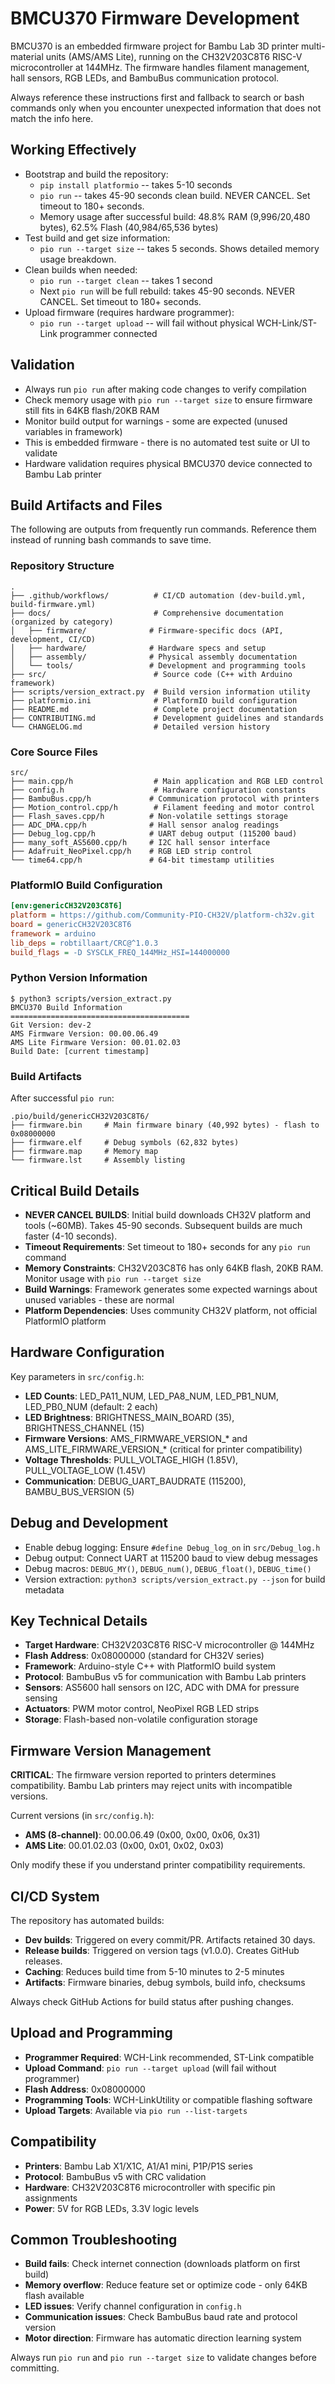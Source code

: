 # BMCU370 Firmware Development
BMCU370 is an embedded firmware project for Bambu Lab 3D printer multi-material units (AMS/AMS Lite), running on the CH32V203C8T6 RISC-V microcontroller at 144MHz. The firmware handles filament management, hall sensors, RGB LEDs, and BambuBus communication protocol.

Always reference these instructions first and fallback to search or bash commands only when you encounter unexpected information that does not match the info here.

## Working Effectively
- Bootstrap and build the repository:
  - `pip install platformio` -- takes 5-10 seconds
  - `pio run` -- takes 45-90 seconds clean build. NEVER CANCEL. Set timeout to 180+ seconds.
  - Memory usage after successful build: 48.8% RAM (9,996/20,480 bytes), 62.5% Flash (40,984/65,536 bytes)
- Test build and get size information:
  - `pio run --target size` -- takes 5 seconds. Shows detailed memory usage breakdown.
- Clean builds when needed:
  - `pio run --target clean` -- takes 1 second
  - Next `pio run` will be full rebuild: takes 45-90 seconds. NEVER CANCEL. Set timeout to 180+ seconds.
- Upload firmware (requires hardware programmer):
  - `pio run --target upload` -- will fail without physical WCH-Link/ST-Link programmer connected

## Validation
- Always run `pio run` after making code changes to verify compilation
- Check memory usage with `pio run --target size` to ensure firmware still fits in 64KB flash/20KB RAM
- Monitor build output for warnings - some are expected (unused variables in framework)
- This is embedded firmware - there is no automated test suite or UI to validate
- Hardware validation requires physical BMCU370 device connected to Bambu Lab printer

## Build Artifacts and Files
The following are outputs from frequently run commands. Reference them instead of running bash commands to save time.

### Repository Structure
```
.
├── .github/workflows/          # CI/CD automation (dev-build.yml, build-firmware.yml)
├── docs/                       # Comprehensive documentation (organized by category)
│   ├── firmware/              # Firmware-specific docs (API, development, CI/CD)
│   ├── hardware/              # Hardware specs and setup
│   ├── assembly/              # Physical assembly documentation
│   └── tools/                 # Development and programming tools
├── src/                        # Source code (C++ with Arduino framework)
├── scripts/version_extract.py  # Build version information utility
├── platformio.ini              # PlatformIO build configuration
├── README.md                   # Complete project documentation
├── CONTRIBUTING.md             # Development guidelines and standards
└── CHANGELOG.md                # Detailed version history
```

### Core Source Files
```
src/
├── main.cpp/h                  # Main application and RGB LED control
├── config.h                    # Hardware configuration constants
├── BambuBus.cpp/h             # Communication protocol with printers
├── Motion_control.cpp/h        # Filament feeding and motor control
├── Flash_saves.cpp/h          # Non-volatile settings storage
├── ADC_DMA.cpp/h              # Hall sensor analog readings
├── Debug_log.cpp/h            # UART debug output (115200 baud)
├── many_soft_AS5600.cpp/h     # I2C hall sensor interface
├── Adafruit_NeoPixel.cpp/h    # RGB LED strip control
└── time64.cpp/h               # 64-bit timestamp utilities
```

### PlatformIO Build Configuration
```ini
[env:genericCH32V203C8T6]
platform = https://github.com/Community-PIO-CH32V/platform-ch32v.git
board = genericCH32V203C8T6
framework = arduino
lib_deps = robtillaart/CRC@^1.0.3
build_flags = -D SYSCLK_FREQ_144MHz_HSI=144000000
```

### Python Version Information
```
$ python3 scripts/version_extract.py
BMCU370 Build Information
========================================
Git Version: dev-2
AMS Firmware Version: 00.00.06.49
AMS Lite Firmware Version: 00.01.02.03
Build Date: [current timestamp]
```

### Build Artifacts
After successful `pio run`:
```
.pio/build/genericCH32V203C8T6/
├── firmware.bin     # Main firmware binary (40,992 bytes) - flash to 0x08000000
├── firmware.elf     # Debug symbols (62,832 bytes)
├── firmware.map     # Memory map
└── firmware.lst     # Assembly listing
```

## Critical Build Details
- **NEVER CANCEL BUILDS**: Initial build downloads CH32V platform and tools (~60MB). Takes 45-90 seconds. Subsequent builds are much faster (4-10 seconds).
- **Timeout Requirements**: Set timeout to 180+ seconds for any `pio run` command
- **Memory Constraints**: CH32V203C8T6 has only 64KB flash, 20KB RAM. Monitor usage with `pio run --target size`
- **Build Warnings**: Framework generates some expected warnings about unused variables - these are normal
- **Platform Dependencies**: Uses community CH32V platform, not official PlatformIO platform

## Hardware Configuration
Key parameters in `src/config.h`:
- **LED Counts**: LED_PA11_NUM, LED_PA8_NUM, LED_PB1_NUM, LED_PB0_NUM (default: 2 each)
- **LED Brightness**: BRIGHTNESS_MAIN_BOARD (35), BRIGHTNESS_CHANNEL (15)
- **Firmware Versions**: AMS_FIRMWARE_VERSION_* and AMS_LITE_FIRMWARE_VERSION_* (critical for printer compatibility)
- **Voltage Thresholds**: PULL_VOLTAGE_HIGH (1.85V), PULL_VOLTAGE_LOW (1.45V)
- **Communication**: DEBUG_UART_BAUDRATE (115200), BAMBU_BUS_VERSION (5)

## Debug and Development
- Enable debug logging: Ensure `#define Debug_log_on` in `src/Debug_log.h`
- Debug output: Connect UART at 115200 baud to view debug messages
- Debug macros: `DEBUG_MY()`, `DEBUG_num()`, `DEBUG_float()`, `DEBUG_time()`
- Version extraction: `python3 scripts/version_extract.py --json` for build metadata

## Key Technical Details
- **Target Hardware**: CH32V203C8T6 RISC-V microcontroller @ 144MHz
- **Flash Address**: 0x08000000 (standard for CH32V series)
- **Framework**: Arduino-style C++ with PlatformIO build system
- **Protocol**: BambuBus v5 for communication with Bambu Lab printers
- **Sensors**: AS5600 hall sensors on I2C, ADC with DMA for pressure sensing
- **Actuators**: PWM motor control, NeoPixel RGB LED strips
- **Storage**: Flash-based non-volatile configuration storage

## Firmware Version Management
**CRITICAL**: The firmware version reported to printers determines compatibility. Bambu Lab printers may reject units with incompatible versions.

Current versions (in `src/config.h`):
- **AMS (8-channel)**: 00.00.06.49 (0x00, 0x00, 0x06, 0x31)
- **AMS Lite**: 00.01.02.03 (0x00, 0x01, 0x02, 0x03)

Only modify these if you understand printer compatibility requirements.

## CI/CD System
The repository has automated builds:
- **Dev builds**: Triggered on every commit/PR. Artifacts retained 30 days.
- **Release builds**: Triggered on version tags (v1.0.0). Creates GitHub releases.
- **Caching**: Reduces build time from 5-10 minutes to 2-5 minutes
- **Artifacts**: Firmware binaries, debug symbols, build info, checksums

Always check GitHub Actions for build status after pushing changes.

## Upload and Programming
- **Programmer Required**: WCH-Link recommended, ST-Link compatible
- **Upload Command**: `pio run --target upload` (will fail without programmer)
- **Flash Address**: 0x08000000
- **Programming Tools**: WCH-LinkUtility or compatible flashing software
- **Upload Targets**: Available via `pio run --list-targets`

## Compatibility
- **Printers**: Bambu Lab X1/X1C, A1/A1 mini, P1P/P1S series
- **Protocol**: BambuBus v5 with CRC validation
- **Hardware**: CH32V203C8T6 microcontroller with specific pin assignments
- **Power**: 5V for RGB LEDs, 3.3V logic levels

## Common Troubleshooting
- **Build fails**: Check internet connection (downloads platform on first build)
- **Memory overflow**: Reduce feature set or optimize code - only 64KB flash available
- **LED issues**: Verify channel configuration in `config.h`
- **Communication issues**: Check BambuBus baud rate and protocol version
- **Motor direction**: Firmware has automatic direction learning system

Always run `pio run` and `pio run --target size` to validate changes before committing.